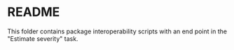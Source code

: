 # README

This folder contains package interoperability scripts with an end point in the "Estimate severity" task.
